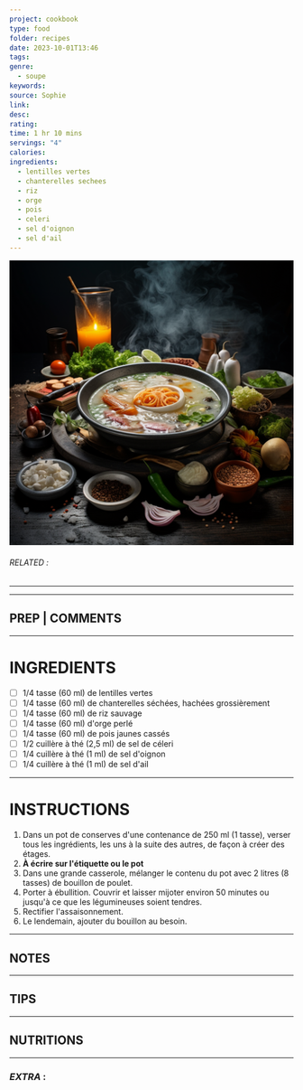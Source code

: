 ```yaml
---
project: cookbook
type: food
folder: recipes
date: 2023-10-01T13:46
tags: 
genre:
  - soupe
keywords: 
source: Sophie
link: 
desc: 
rating: 
time: 1 hr 10 mins
servings: "4"
calories: 
ingredients:
  - lentilles vertes
  - chanterelles sechees
  - riz
  - orge
  - pois
  - celeri
  - sel d'oignon
  - sel d'ail
---
```


![IMAGE](_default.png)

###### *RELATED* : 
---


---
## PREP | COMMENTS



---
# INGREDIENTS

- [ ] 1/4 tasse (60 ml) de lentilles vertes
- [ ] 1/4 tasse (60 ml) de chanterelles séchées, hachées grossièrement
- [ ] 1/4 tasse (60 ml) de riz sauvage
- [ ] 1/4 tasse (60 ml) d'orge perlé
- [ ] 1/4 tasse (60 ml) de pois jaunes cassés
- [ ] 1/2 cuillère à thé (2,5 ml) de sel de céleri
- [ ] 1/4 cuillère à thé (1 ml) de sel d'oignon
- [ ] 1/4 cuillère à thé (1 ml) de sel d'ail

---
# INSTRUCTIONS

1. Dans un pot de conserves d'une contenance de 250 ml (1 tasse), verser tous les ingrédients, les uns à la suite des autres, de façon à créer des étages.
2. **À écrire sur l'étiquette ou le pot**
3. Dans une grande casserole, mélanger le contenu du pot avec 2 litres (8 tasses) de bouillon de poulet.
4. Porter à ébullition. Couvrir et laisser mijoter environ 50 minutes ou jusqu'à ce que les légumineuses soient tendres.
5. Rectifier l'assaisonnement.
6. Le lendemain, ajouter du bouillon au besoin.

---
## NOTES



---
## TIPS



---
## NUTRITIONS



---
### *EXTRA* :



